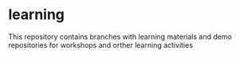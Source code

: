 # learning

This repository contains branches with learning materials and demo repositories for workshops and orther learning activities
